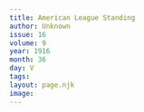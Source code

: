 ```yaml
---
title: American League Standing
author: Unknown
issue: 16
volume: 9
year: 1916
month: 36
day: V
tags:
layout: page.njk
image:
---
```


